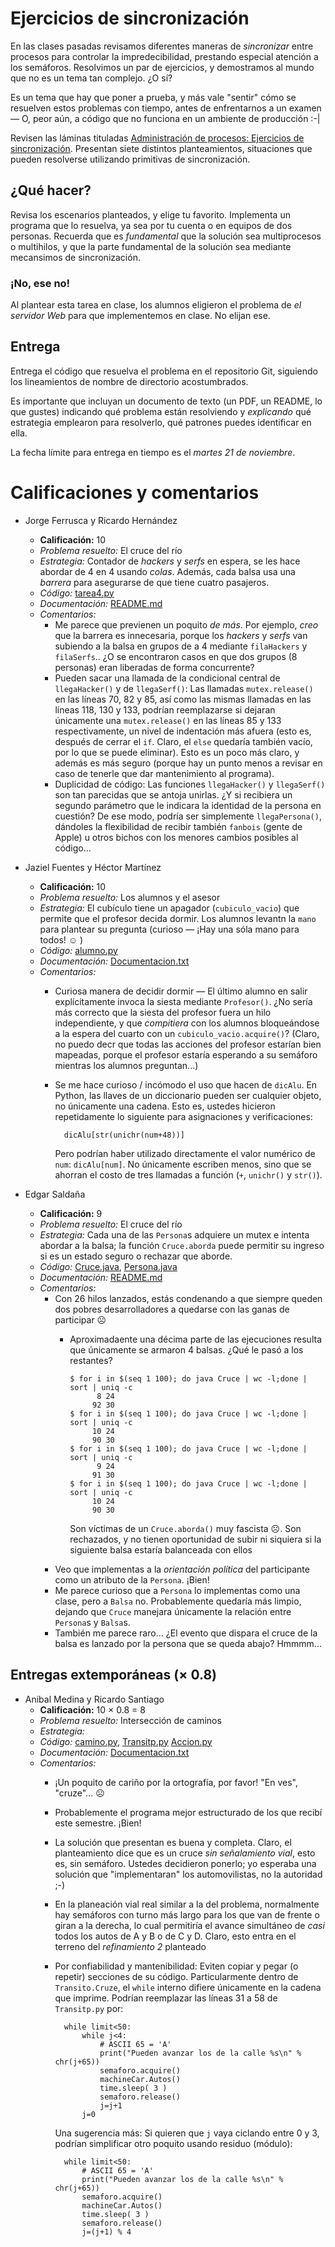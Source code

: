 # Ejercicios de sincronización

En las clases pasadas revisamos diferentes maneras de _sincronizar_
entre procesos para controlar la impredecibilidad, prestando especial
atención a los semáforos. Resolvimos un par de ejercicios, y
demostramos al mundo que no es un tema tan complejo. ¿O sí?

Es un tema que hay que poner a prueba, y más vale "sentir" cómo se
resuelven estos problemas con tiempo, antes de enfrentarnos a un
examen — O, peor aún, a código que no funciona en un ambiente de
producción :-|

Revisen las láminas tituladas
[Administración de procesos: Ejercicios de sincronización](http://gwolf.sistop.org/laminas/06b-ejercicios-sincronizacion.pdf). Presentan
siete distintos planteamientos, situaciones que pueden resolverse
utilizando primitivas de sincronización.

## ¿Qué hacer?

Revisa los escenarios planteados, y elige tu favorito. Implementa un
programa que lo resuelva, ya sea por tu cuenta o en equipos de dos
personas. Recuerda que es _fundamental_ que la solución sea
multiprocesos o multihilos, y que la parte fundamental de la solución
sea mediante mecansimos de sincronización.

### ¡No, ese no!

Al plantear esta tarea en clase, los alumnos eligieron el problema de
_el servidor Web_ para que implementemos en clase. No elijan ese.

## Entrega

Entrega el código que resuelva el problema en el repositorio Git,
siguiendo los lineamientos de nombre de directorio acostumbrados.

Es importante que incluyan un documento de texto (un PDF, un README,
lo que gustes) indicando qué problema están resolviendo y *explicando*
qué estrategia emplearon para resolverlo, qué patrones puedes
identificar en ella.

La fecha límite para entrega en tiempo es el *martes 21 de noviembre*.

# Calificaciones y comentarios

- Jorge Ferrusca y Ricardo Hernández
  - **Calificación:** 10
  - *Problema resuelto:* El cruce del río
  - *Estrategia:* Contador de *hackers* y *serfs* en espera, se les
    hace abordar de 4 en 4 usando *colas*. Además, cada balsa usa una
    *barrera* para asegurarse de que tiene cuatro pasajeros.
  - *Código:* [tarea4.py](./FerruscaJorge-HernándezRicardo/tarea4.py)
  - *Documentación:* [README.md](./FerruscaJorge-HernándezRicardo/README.md)
  - *Comentarios:*
    - Me parece que previenen un poquito *de más*. Por ejemplo, *creo*
      que la barrera es innecesaria, porque los *hackers* y *serfs*
      van subiendo a la balsa en grupos de a 4 mediante `filaHackers`
      y `filaSerfs`.. ¿O se encontraron casos en que dos grupos (8
      personas) eran liberadas de forma concurrente?
    - Pueden sacar una llamada de la condicional central de
      `llegaHacker()` y de `llegaSerf()`: Las llamadas
      `mutex.release()` en las líneas 70, 82 y 85, así como las
      mismas llamadas en las líneas 118, 130 y 133, podrían
      reemplazarse si dejaran únicamente una `mutex.release()` en las
      líneas 85 y 133 respectivamente, un nivel de indentación más
      afuera (esto es, después de cerrar el `if`. Claro, el `else`
      quedaría también vacío, por lo que se puede eliminar). Esto es
      un poco más claro, y además es más seguro (porque hay un punto
      menos a revisar en caso de tenerle que dar mantenimiento al
      programa).
    - Duplicidad de código: Las funciones `llegaHacker()` y
      `llegaSerf()` son tan parecidas que se antoja unirlas. ¿Y si
      recibiera un segundo parámetro que le indicara la identidad de
      la persona en cuestión? De ese modo, podría ser simplemente
      `llegaPersona()`, dándoles la flexibilidad de recibir también
      `fanbois` (gente de Apple) u otros bichos con los menores
      cambios posibles al código...

- Jaziel Fuentes y Héctor Martínez
  - **Calificación:** 10
  - *Problema resuelto:* Los alumnos y el asesor
  - *Estrategia:* El cubículo tiene un apagador (`cubiculo_vacio`) que
    permite que el profesor decida dormir. Los alumnos levantn la
    `mano` para plantear su pregunta (curioso — ¡Hay una sóla mano
    para todos! ☺ ) 
  - *Código:* [alumno.py](./MartinezHector-FuentesJaziel/alumno.py)
  - *Documentación:* [Documentacion.txt](MartinezHector-FuentesJaziel/Documentacion.txt)
  - *Comentarios:*
    - Curiosa manera de decidir dormir — El último alumno en salir
      explícitamente invoca la siesta mediante `Profesor()`. ¿No sería
      más correcto que la siesta del profesor fuera un hilo
      independiente, y que *compitiera* con los alumnos bloqueándose a
      la espera del cuarto con un `cubiculo_vacio.acquire()`? (Claro,
      no puedo decr que todas las acciones del profesor estarían bien
      mapeadas, porque el profesor estaría esperando a su semáforo
      mientras los alumnos preguntan...)
    - Se me hace curioso / incómodo el uso que hacen de `dicAlu`. En
      Python, las llaves de un diccionario pueden ser cualquier
      objeto, no únicamente una cadena. Esto es, ustedes hicieron
      repetidamente lo siguiente para asignaciones y verificaciones:

		    dicAlu[str(unichr(num+48))]

	  Pero podrían haber utilizado directamente el valor numérico de
      `num`: `dicAlu[num]`. No únicamente escriben menos, sino que se
      ahorran el costo de tres llamadas a función (`+`, `unichr()` y
      `str()`).

- Edgar Saldaña
  - **Calificación:** 9
  - *Problema resuelto:* El cruce del río
  - *Estrategia:* Cada una de las `Persona`s adquiere un mutex e
    intenta abordar a la balsa; la función `Cruce.aborda` puede
    permitir su ingreso si es un estado seguro o rechazar que aborde.
  - *Código:* [Cruce.java](./SaldañaEdgar/Cruce.java), [Persona.java](./SaldañaEdgar/Persona.java)
  - *Documentación:* [README.md](./SaldañaEdgar/README.md)
  - *Comentarios:*
    - Con 26 hilos lanzados, estás condenando a que siempre queden dos
      pobres desarrolladores a quedarse con las ganas de participar ☹
      - Aproximadaente una décima parte de las ejecuciones resulta que
        únicamente se armaron 4 balsas. ¿Qué le pasó a los restantes?

			$ for i in $(seq 1 100); do java Cruce | wc -l;done | sort | uniq -c
                  8 24
                 92 30
			$ for i in $(seq 1 100); do java Cruce | wc -l;done | sort | uniq -c
                 10 24
                 90 30
            $ for i in $(seq 1 100); do java Cruce | wc -l;done | sort | uniq -c
                  9 24
                 91 30
            $ for i in $(seq 1 100); do java Cruce | wc -l;done | sort | uniq -c
                 10 24
                 90 30

        Son víctimas de un `Cruce.aborda()` muy fascista ☹. Son
        rechazados, y no tienen oportunidad de subir ni siquiera si la
        siguiente balsa estaría balanceada con ellos
    - Veo que implementas a la *orientación política* del participante
      como un atributo de la `Persona`. ¡Bien!
    - Me parece curioso que a `Persona` lo implementas como una clase,
      pero a `Balsa` no. Probablemente quedaría más limpio, dejando
      que `Cruce` manejara únicamente la relación entre `Persona`s y
      `Balsa`s.
    - También me parece raro... ¿El evento que dispara el cruce de la
      balsa es lanzado por la persona que se queda abajo? Hmmmm...

## Entregas extemporáneas (× 0.8)
- Anibal Medina y Ricardo Santiago
  - **Calificación:** 10 × 0.8 = 8
  - *Problema resuelto:* Intersección de caminos
  - *Estrategia:*
  - *Código:* [camino.py](./MedinaAnibal_SantiagoRicardo/camino.py), [Transitp.py](./MedinaAnibal_SantiagoRicardo/Transitp.py) [Accion.py](./MedinaAnibal_SantiagoRicardo/Accion.py)
  - *Documentación:* [Documentacion.txt](./MedinaAnibal_SantiagoRicardo/Documentacion.txt)
  - *Comentarios:*
    - ¡Un poquito de cariño por la ortografía, por favor! "En ves",
      "cruze"... ☹
    - Probablemente el programa mejor estructurado de los que recibí
      este semestre. ¡Bien!
    - La solución que presentan es buena y completa. Claro, el
      planteamiento dice que es un cruce _sin señalamiento vial_, esto
      es, sin semáforo. Ustedes decidieron ponerlo; yo esperaba una
      solución que "implementaran" los automovilistas, no la autoridad
      ;-)
    - En la planeación vial real similar a la del problema,
      normalmente hay semáforos con turno más largo para los que van
      de frente o giran a la derecha, lo cual permitiría el avance
      simultáneo de _casi_ todos los autos de A y B o de C y D. Claro,
      esto entra en el terreno del _refinamiento 2_ planteado
    - Por confiabilidad y mantenibilidad: Eviten copiar y pegar (o
      repetir) secciones de su código. Particularmente dentro de
      `Transito.Cruze`, el `while` interno difiere únicamente en la
      cadena que imprime. Podrían reemplazar las líneas 31 a 58 de
      `Transitp.py` por:

		    while limit<50:
			    while j<4:
                    # ASCII 65 = 'A'
				    print("Pueden avanzar los de la calle %s\n" % chr(j+65))
				    semaforo.acquire()
                    machineCar.Autos()
				    time.sleep( 3 )
            	    semaforo.release()
            		j=j+1
            	j=0

	  Una sugerencia más: Si quieren que `j` vaya ciclando entre 0 y
      3, podrían simplificar otro poquito usando residuo (módulo):

		    while limit<50:
                # ASCII 65 = 'A'
			    print("Pueden avanzar los de la calle %s\n" % chr(j+65))
			    semaforo.acquire()
                machineCar.Autos()
			    time.sleep( 3 )
                semaforo.release()
            	j=(j+1) % 4

